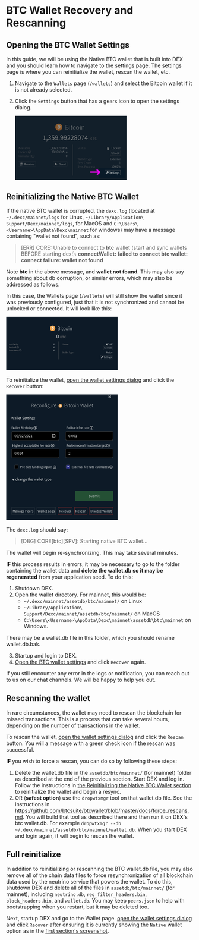 # BTC Wallet Recovery and Rescanning

## Opening the BTC Wallet Settings

In this guide, we will be using the Native BTC wallet that is built into DEX and you should learn how to navigate to the settings page.  The settings page is where you can reinitialize the wallet, rescan the wallet, etc.

1. Navigate to the `Wallets` page (`/wallets`) and select the Bitcoin wallet if it is not already selected.
2. Click the `Settings` button that has a gears icon to open the settings dialog.

   <img alt="BTC Wallet Settings View" src="./images/btc-wallet-page-for-settings.png" width="300"/>

## Reinitializing the Native BTC Wallet

If the native BTC wallet is corrupted, the `dexc.log` (located at `~/.dexc/mainnet/logs` for Linux, `~/Library/Application\ Support/Dexc/mainnet/logs`, for MacOS and `C:\Users\<Username>\AppData\Dexc\mainnet` for windows) may have a message containing "wallet not found", such as:

> [ERR] CORE: Unable to connect to **btc** wallet (start and sync wallets BEFORE starting dex!): **connectWallet: failed to connect btc wallet: connect failure: wallet not found**

Note **btc** in the above message, and **wallet not found**.  This may also say something about db corruption, or similar errors, which may also be addressed as follows.

In this case, the Wallets page (`/wallets`) will still show the wallet since it was previously configured, just that it is not synchronized and cannot be unlocked or connected.  It will look like this:

<img alt="BTC Wallet View" src="./images/unloaded-btc-wallet.png" width="300"/>

To reinitialize the wallet, [open the wallet settings dialog](#opening-the-btc-wallet-settings) and click the `Recover` button:

<img alt="BTC Wallet Settings View" src="./images/btc-wallet-settings.png" width="300"/>

The `dexc.log` should say:

> [DBG] CORE[btc][SPV]: Starting native BTC wallet...

The wallet will begin re-synchronizing.  This may take several minutes.

**IF** this process results in errors, it may be necessary to go to the folder containing the wallet data and **delete the wallet.db so it may be regenerated** from your application seed.  To do this:

1. Shutdown DEX.
2. Open the wallet directory. For mainnet, this would be:
    - `~/.dexc/mainnet/assetdb/btc/mainnet/` on Linux
    - `~/Library/Application\ Support/Dexc/mainnet/assetdb/btc/mainnet/` on MacOS
    - `C:\Users\<Username>\AppData\Dexc\mainnet\assetdb\btc\mainnet` on Windows.

  There may be a wallet.db file in this folder, which you should rename wallet.db.bak.

3. Startup and login to DEX.
4. [Open the BTC wallet settings](#opening-the-btc-wallet-settings) and click `Recover` again.

If you still encounter any error in the logs or notification, you can reach out to us on our chat channels. We will be happy to help you out.

## Rescanning the wallet

In rare circumstances, the wallet may need to rescan the blockchain for missed transactions.  This is a process that can take several hours, depending on the number of transactions in the wallet.

To rescan the wallet, [open the wallet settings dialog](#opening-the-btc-wallet-settings) and click the `Rescan` button.  You will a message with a green check icon if the rescan was successful.

**IF** you wish to force a rescan, you can do so by following these steps:

1. Delete the wallet.db file in the `assetdb/btc/mainnet/` (for mainnet) folder as described at the end of the previous section.  Start DEX and log in. Follow the instructions in [the Reinitializing the Native BTC Wallet section](#reinitializing-the-native-btc-wallet) to reinitialize the wallet and begin a resync.
2. OR (**safest option**) use the `dropwtxmgr` tool on that wallet.db file.  See the instructions in <https://github.com/btcsuite/btcwallet/blob/master/docs/force_rescans.md>.  You will build that tool as described there and then run it on DEX's btc wallet.db. For example `dropwtxmgr --db ~/.dexc/mainnet/assetdb/btc/mainnet/wallet.db`.  When you start DEX and login again, it will begin to rescan the wallet.

## Full reinitialize

In addition to reinitializing or rescanning the BTC wallet.db file, you may also remove all of the chain data files to force resynchronization of all blockchain data used by the neutrino service that powers the wallet.  To do this, shutdown DEX and delete all of the files in `assetdb/btc/mainnet/` (for mainnet), including `neutrino.db`, `reg_filter_headers.bin`, `block_headers.bin`, and `wallet.db`.  You may keep `peers.json` to help with bootstrapping when you restart, but it may be deleted too.

Next, startup DEX and go to the Wallet page. [open the wallet settings dialog](#opening-the-btc-wallet-settings) and click `Recover` after ensuring it is currently showing the `Native` wallet option as in the [first section's screenshot](#reinitializing-the-native-btc-wallet).
